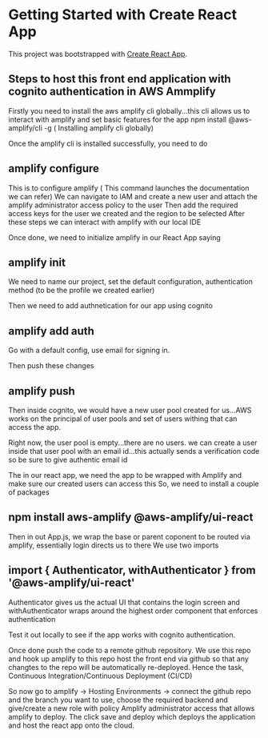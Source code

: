 # Getting Started with Create React App

This project was bootstrapped with [Create React App](https://github.com/facebook/create-react-app).

## Steps to host this front end application with cognito authentication in AWS Ammplify

Firstly you need to install the aws amplify cli globally...this cli allows us to interact with amplify and set basic features for the app
npm install @aws-amplify/cli -g ( Installing amplify cli globally)

Once the amplify cli is installed successfully, you need to do 
## amplify configure

This is to configure amplify ( This command launches the documentation we can refer)
We can navigate to IAM and create a new user and attach the amplify administrator access policy to the user
Then add the required access keys for the user we created and the region to be selected
After these steps we can interact with amplify with our local IDE

Once done, we need to initialize amplify in our React App saying
## amplify init
We need to name our project, set the default configuration,  authentication method (to be the profile we created earlier)


Then we need to add authnetication for our app using cognito

## amplify add auth
Go with a default config, use email for signing in.

Then push these changes

## amplify push

Then inside cognito, we would have a new user pool created for us...AWS works on the principal of user pools and set of users withing that can access the app.

Right now, the user pool is empty...there are no users. we can create a user inside that user pool with an email id...this actually sends a verification code so be sure to give authentic email id


The in our react app, we need the app to be wrapped with Amplify and make sure our created users can access this
So, we need to install a couple of packages

## npm install aws-amplify @aws-amplify/ui-react

Then in out App.js, we wrap the base or parent coponent to be routed via amplify, essentially login directs us to there
We use two imports
## import { Authenticator, withAuthenticator } from '@aws-amplify/ui-react'
Authenticator gives us the actual UI that contains the login screen and withAuthenticator wraps around the highest order component that enforces authentication


Test it out locally to see if the app works with cognito authentication.

Once done push the code to a remote github repository. We use this repo and hook up amplify to this repo host the front end via github so that any changtes to the repo will be automatically re-deployed.
Hence the task, Continuous Integration/Continuous Deployment (CI/CD)


So now go to amplify -> Hosting Environments -> connect the github repo and the branch you want to use, choose the required backend and give/create a new role with policy Amplify administrator access that allows amplify to deploy.
The click save and deploy which deploys the application and host the react app onto the cloud.
